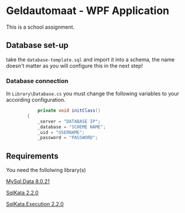 # Geldautomaat - WPF Application
This is a school assignment.

## Database set-up
take the ``database-template.sql`` and import it into a schema, the name doesn't matter as you will configure this in the next step!

### Database connection
In ``Library\Database.cs`` you must change the following variables to your according configuration.

```csharp
            private void initClass()
        {
            _server = "DATABASE IP";
            _database = "SCHEME NAME";
            _uid = "USERNAME";
            _password = "PASSWORD";
```

## Requirements
You need the follolwing library(s)

[MySql.Data 8.0.21](https://www.nuget.org/packages/MySql.Data/8.0.21?_src=template)

[SqlKata 2.2.0](https://www.nuget.org/packages/SqlKata/2.2.0?_src=template)

[SqlKata.Execution 2.2.0](https://www.nuget.org/packages/SqlKata.Execution/2.2.0?_src=template)
